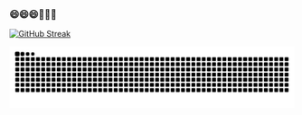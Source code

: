 ### 😄😄😄🤔🤔🤔

[![GitHub Streak](https://streak-stats.demolab.com?user=kailanyue&theme=blood&local=en_SG&date_format=[Y-m-d]&card_width=800)](https://git.io/streak-stats)

<!-- 
[![kailan's GitHub stats](https://github-readme-stats.vercel.app/api?username=kailanyue&count_private=true)](https://github.com/anuraghazra/github-readme-stats)
-->
<picture>
  <source media="(prefers-color-scheme: dark)" srcset="https://raw.githubusercontent.com/kailanyue/kailanyue/output/github-contribution-grid-snake-dark.svg">
  <source media="(prefers-color-scheme: light)" srcset="https://raw.githubusercontent.com/kailanyue/kailanyue/output/github-contribution-grid-snake.svg">
  <img alt="github contribution grid snake animation" src="https://raw.githubusercontent.com/kailanyue/kailanyue/output/github-contribution-grid-snake.svg">
</picture>
